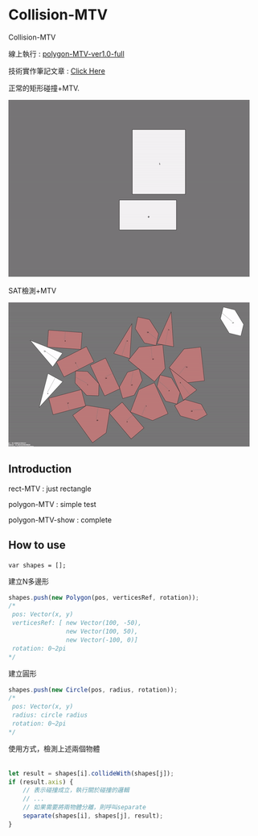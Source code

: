 # Collision-MTV

Collision-MTV

線上執行 : [polygon-MTV-ver1.0-full](http://davidhsu666.com/downloads/Collision-MTV/versions/polygon-MTV-ver1.0-full/)

技術實作筆記文章 : [Click Here](http://davidhsu666.com/archives/gamecollisiondetection/)

正常的矩形碰撞+MTV.

![AllText](example1.gif)

SAT檢測+MTV

![AllText](example2.gif)

## Introduction

rect-MTV : just rectangle

polygon-MTV : simple test

polygon-MTV-show : complete

## How to use

`var shapes = [];`

建立N多邊形
```js
shapes.push(new Polygon(pos, verticesRef, rotation));
/*
 pos: Vector(x, y)
 verticesRef: [ new Vector(100, -50),
                new Vector(100, 50),
                new Vector(-100, 0)]
 rotation: 0~2pi
*/
```

建立圓形
```js
shapes.push(new Circle(pos, radius, rotation));
/*
 pos: Vector(x, y)
 radius: circle radius
 rotation: 0~2pi
*/
```

使用方式，檢測上述兩個物體

```js

let result = shapes[i].collideWith(shapes[j]);
if (result.axis) {
    // 表示碰撞成立，執行關於碰撞的邏輯
    // ...
    // 如果需要將兩物體分離，則呼叫separate
    separate(shapes[i], shapes[j], result);
}
```
